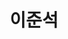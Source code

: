 ---
layout: hubs
key: Q56432926
title: 이준석
name: 이준석
image: 
description: 기업가, 세하 이사
score: 2.1151437240160468e-05
degree: 2
---
